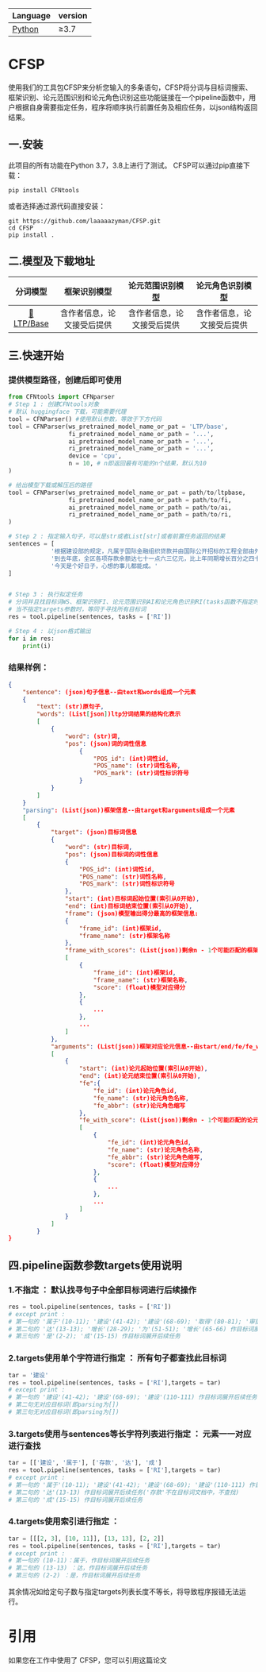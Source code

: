| Language                             | version |
| ------------------------------------ | ------- |
| [Python](python/interface/README.md) | ≥3.7    |

# CFSP

使用我们的工具包CFSP来分析您输入的多条语句，CFSP将分词与目标词搜索、框架识别、论元范围识别和论元角色识别这些功能链接在一个pipeline函数中，用户根据自身需要指定任务，程序将顺序执行前置任务及相应任务，以json结构返回结果。

## 一.安装

此项目的所有功能在Python 3.7，3.8上进行了测试。 CFSP可以通过pip直接下载：

```shell
pip install CFNtools
```

或者选择通过源代码直接安装：

```shell
git https://github.com/laaaaazyman/CFSP.git
cd CFSP
pip install .
```

## 二.模型及下载地址

|                   分词模型                   | 框架识别模型 | 论元范围识别模型 | 论元角色识别模型 |
| :------------------------------------------: | :----------: | :--------------: | :--------------: |
| [🤗LTP/Base](https://huggingface.co/LTP/base) |     含作者信息，论文接受后提供     |        含作者信息，论文接受后提供          |         含作者信息，论文接受后提供         |

## 三.快速开始

### 提供模型路径，创建后即可使用

```python
from CFNtools import CFNparser
# Step 1 : 创建CFNtools对象
# 默认 huggingface 下载，可能需要代理
tool = CFNParser() #使用默认参数，等效于下方代码
tool = CFNParser(ws_pretrained_model_name_or_pat = 'LTP/base', 
		    	 fi_pretrained_model_name_or_path = '...',
		       	 ai_pretrained_model_name_or_path = '...',
		   		 ri_pretrained_model_name_or_path = '...',
		    	 device = 'cpu',
		    	 n = 10, # n即返回最有可能的n个结果，默认为10
)

# 给出模型下载或解压后的路径
tool = CFNParser(ws_pretrained_model_name_or_pat = path/to/ltpbase, 
		    	 fi_pretrained_model_name_or_path = path/to/fi,
		    	 ai_pretrained_model_name_or_path = path/to/ai,
		    	 ri_pretrained_model_name_or_path = path/to/ri,
)

# Step 2 : 指定输入句子，可以是str或者List[str]或者前置任务返回的结果
sentences = [
			'根据建设部的规定，凡属于国际金融组织贷款并由国际公开招标的工程全部由外国投资或赠款建设的工程，以及国内企业在技术上难以单独承包的中外合资建设工程，境外建筑企业在取得中国审批的外国企业承包工程资质证后，皆可进入中国境内承包建设目。',
			'到去年底，全区各项存款余额达七十一点六三亿元，比上年同期增长百分之四十一点七八，其中，城乡居民储蓄存款为十九点三七亿元，比上年同期增长百分之四十八点二。',
    		'今天是个好日子，心想的事儿都能成。'
]


# Step 3 : 执行拟定任务
# 分词并且找目标词WS、框架识别FI、论元范围识别AI和论元角色识别RI(tasks函数不指定时，等同于tasks = ['RI']，等同于顺序执行'WS', 'FI', 'AI', 'RI'所有任务)
# 当不指定targets参数时，等同于寻找所有目标词
res = tool.pipeline(sentences, tasks = ['RI'])

# Step 4 : 以json格式输出
for i in res:
	print(i)
```

### 结果样例：

```json
{
    "sentence": (json)句子信息--由text和words组成一个元素
    {
        "text": (str)原句子,
        "words": (List[json])ltp分词结果的结构化表示
		[
        	{
        		"word": (str)词,
        		"pos": (json)词的词性信息
					{
               			"POS_id": (int)词性id,
                   		"POS_name": (str)词性名称,
                   		"POS_mark": (str)词性标识符号
               		}
			}
		]
    }
    "parsing": (List(json))框架信息--由target和arguments组成一个元素
	[
        {
            "target": (json)目标词信息
            {
                "word": (str)目标词,
                "pos": (json)目标词的词性信息
            	{
                    "POS_id": (int)词性id,
                    "POS_name": (str)词性名称,
                    "POS_mark": (str)词性标识符号
                },
                "start": (int)目标词起始位置(索引从0开始),
                "end": (int)目标词结束位置(索引从0开始),
                "frame": (json)模型输出得分最高的框架信息:
        		{
                    "frame_id": (int)框架id,
                    "frame_name": (str)框架名称
                },
                "frame_with_scores": (List(json))剩余n - 1个可能匹配的框架的信息
				[
                    {
                        "frame_id": (int)框架id,
                        "frame_name": (str)框架名称,
                        "score": (float)模型对应得分
                    },
					{
                        ...
                    },
                    ...
                ]
            },
            "arguments": (List(json))框架对应论元信息--由start/end/fe/fe_with_score组成一个元素
			[
                {
                    "start": (int)论元起始位置(索引从0开始),
                    "end": (int)论元结束位置(索引从0开始),
                    "fe":{
                        "fe_id": (int)论元角色id,
                        "fe_name": (str)论元角色名称,
                        "fe_abbr": (str)论元角色缩写
                    },
                    "fe_with_score": (List(json))剩余n - 1个可能匹配的论元角色的信息
					[
                        {
                            "fe_id": (int)论元角色id,
                            "fe_name": (str)论元角色名称,
                            "fe_abbr": (str)论元角色缩写,
                            "score": (float)模型对应得分
                        },
						{
                            ...
                        },
						...                            
                    ]
                }
            ]
        }
}
```

## 四.pipeline函数参数targets使用说明

### 1.不指定 ： 默认找寻句子中全部目标词进行后续操作

```python
res = tool.pipeline(sentences, tasks = ['RI'])
# except print : 
# 第一句的 '属于'(10-11); '建设'(41-42); '建设'(68-69); '取得'(80-81); '审批'(84-85); '进入'(102-103); '建设'(110-111) 作目标词展开后续任务
# 第二句的 '达'(13-13); '增长'(28-29); '为'(51-51); '增长'(65-66) 作目标词展开后续任务
# 第三句的 '是'(2-2); '成'(15-15) 作目标词展开后续任务
```

### 2.targets使用单个字符进行指定 ： 所有句子都查找此目标词

```python
tar = '建设'
res = tool.pipeline(sentences, tasks = ['RI'],targets = tar)
# except print : 
# 第一句的 '建设'(41-42); '建设'(68-69); '建设'(110-111) 作目标词展开后续任务
# 第二句无对应目标词(即parsing为[])
# 第三句无对应目标词(即parsing为[])
```

### 3.targets使用与sentences等长字符列表进行指定 ： 元素一一对应进行查找

```python
tar = [['建设', '属于'], ['存款', '达'], '成']
res = tool.pipeline(sentences, tasks = ['RI'],targets = tar)
# except print : 
# 第一句的 '属于'(10-11); '建设'(41-42); '建设'(68-69); '建设'(110-111) 作目标词展开后续任务
# 第二句的 '达'(13-13) 作目标词展开后续任务('存款'不在目标词文档中，不查找)
# 第三句的 '成'(15-15) 作目标词展开后续任务
```

### 4.targets使用索引进行指定 ：

```python
tar = [[[2, 3], [10, 11]], [13, 13], [2, 2]]
res = tool.pipeline(sentences, tasks = ['RI'],targets = tar)
# except print : 
# 第一句的 (10-11)：属于，作目标词展开后续任务
# 第二句的 (13-13) ：达，作目标词展开后续任务
# 第三句的 (2-2) ：是，作目标词展开后续任务
```

其余情况如给定句子数与指定targets列表长度不等长，将导致程序报错无法运行。

# 引用

如果您在工作中使用了 CFSP，您可以引用这篇论文

```bibtex

```
